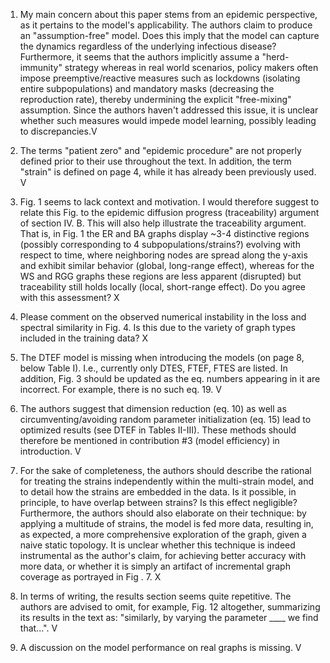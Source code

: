 1. ​My main concern about this paper stems from an epidemic perspective, as it pertains to the model's applicability. The authors claim to produce an "assumption-free" model.  Does this imply that the model can capture the dynamics regardless of the underlying infectious disease?
Furthermore, it seems that the authors implicitly assume a "herd-immunity" strategy whereas in real world scenarios, policy makers often impose preemptive/reactive measures such as lockdowns (isolating entire subpopulations) and mandatory masks (decreasing the reproduction rate), thereby undermining the explicit "free-mixing" assumption. Since the authors haven't addressed this issue, it is unclear whether such measures would impede model learning, possibly leading to discrepancies.V

2. The terms "patient zero" and "epidemic procedure" are not properly defined prior to their use throughout the text. In addition, the term "strain" is defined on page 4, while it has already been previously used. V

3. Fig. 1 seems to lack context and motivation. I would therefore suggest to relate this Fig. to the epidemic diffusion progress (traceability) argument of section IV. B. This will also help illustrate the traceability argument. That is, in Fig. 1 the ER and BA graphs display ~3-4 distinctive regions (possibly corresponding to 4 subpopulations/strains?) evolving with respect to time, where neighboring nodes are spread along the y-axis and exhibit similar behavior (global, long-range effect), whereas for the WS and RGG graphs these regions are less apparent (disrupted) but traceability still holds locally (local, short-range effect). Do you agree with this assessment? X

4. Please comment on the observed numerical instability in the loss and spectral similarity in Fig. 4. Is this due to the variety of graph types included in the training data? X

5. The DTEF model is missing when introducing the models (on page 8, below Table I). I.e., currently only DTES, FTEF, FTES are listed. In addition, Fig. 3 should be updated as the eq. numbers appearing in it are incorrect. For example, there is no such eq. 19. V

6. The authors suggest that dimension reduction (eq. 10) as well as circumventing/avoiding random parameter initialization (eq. 15) lead to optimized results (see DTEF in Tables II-III). These methods should therefore be mentioned in contribution #3 (model efficiency) in introduction. V

7. For the sake of completeness, the authors should describe the rational for treating the strains independently within the multi-strain model, and to detail how the strains are embedded in the data. Is it possible, in principle, to have overlap between strains? Is this effect negligible?
Furthermore, the authors should also elaborate on their technique: by applying a multitude of strains, the model is fed more data, resulting in, as expected, a more comprehensive exploration of the graph, given a naive static topology. It is unclear whether this technique is indeed instrumental as the author's claim, for achieving better accuracy with more data, or whether it is simply an artifact of incremental graph coverage as portrayed in Fig . 7. X

8. In terms of writing, the results section seems quite repetitive. The authors are advised to omit, for example, Fig. 12 altogether, summarizing its results in the text as: "similarly, by varying the parameter ____ we find that...". V

9. A discussion on the model performance on real graphs is missing. V